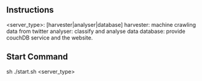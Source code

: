 ## Instructions
<server_type>: [harvester|analyser|database]
harvester: machine crawling data from twitter
analyser: classify and analyse data
database: provide couchDB service and the website.

## Start Command
sh ./start.sh <server_type>
